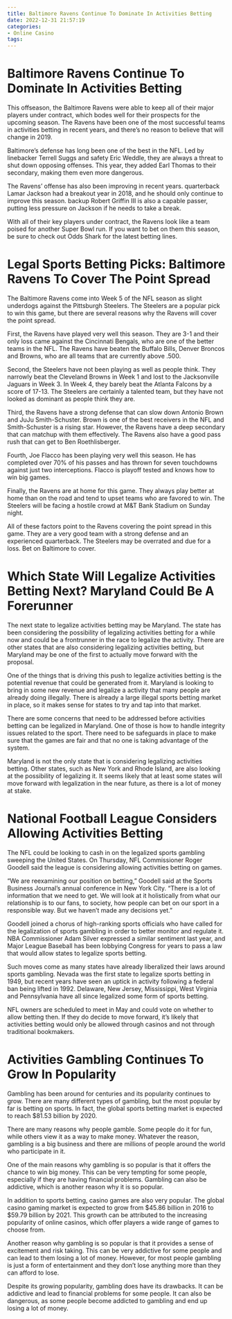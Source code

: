 ```yaml
---
title: Baltimore Ravens Continue To Dominate In Activities Betting
date: 2022-12-31 21:57:19
categories:
- Online Casino
tags:
---
```



# Baltimore Ravens Continue To Dominate In Activities Betting

This offseason, the Baltimore Ravens were able to keep all of their major players under contract, which bodes well for their prospects for the upcoming season. The Ravens have been one of the most successful teams in activities betting in recent years, and there’s no reason to believe that will change in 2019.

Baltimore’s defense has long been one of the best in the NFL. Led by linebacker Terrell Suggs and safety Eric Weddle, they are always a threat to shut down opposing offenses. This year, they added Earl Thomas to their secondary, making them even more dangerous.

The Ravens’ offense has also been improving in recent years. quarterback Lamar Jackson had a breakout year in 2018, and he should only continue to improve this season. backup Robert Griffin III is also a capable passer, putting less pressure on Jackson if he needs to take a break.

With all of their key players under contract, the Ravens look like a team poised for another Super Bowl run. If you want to bet on them this season, be sure to check out Odds Shark for the latest betting lines.

#  Legal Sports Betting Picks: Baltimore Ravens To Cover The Point Spread

The Baltimore Ravens come into Week 5 of the NFL season as slight underdogs against the Pittsburgh Steelers. The Steelers are a popular pick to win this game, but there are several reasons why the Ravens will cover the point spread.

First, the Ravens have played very well this season. They are 3-1 and their only loss came against the Cincinnati Bengals, who are one of the better teams in the NFL. The Ravens have beaten the Buffalo Bills, Denver Broncos and Browns, who are all teams that are currently above .500.

Second, the Steelers have not been playing as well as people think. They narrowly beat the Cleveland Browns in Week 1 and lost to the Jacksonville Jaguars in Week 3. In Week 4, they barely beat the Atlanta Falcons by a score of 17-13. The Steelers are certainly a talented team, but they have not looked as dominant as people think they are.

Third, the Ravens have a strong defense that can slow down Antonio Brown and JuJu Smith-Schuster. Brown is one of the best receivers in the NFL and Smith-Schuster is a rising star. However, the Ravens have a deep secondary that can matchup with them effectively. The Ravens also have a good pass rush that can get to Ben Roethlisberger.

Fourth, Joe Flacco has been playing very well this season. He has completed over 70% of his passes and has thrown for seven touchdowns against just two interceptions. Flacco is playoff tested and knows how to win big games.

Finally, the Ravens are at home for this game. They always play better at home than on the road and tend to upset teams who are favored to win. The Steelers will be facing a hostile crowd at M&T Bank Stadium on Sunday night.

All of these factors point to the Ravens covering the point spread in this game. They are a very good team with a strong defense and an experienced quarterback. The Steelers may be overrated and due for a loss. Bet on Baltimore to cover.

# Which State Will Legalize Activities Betting Next? Maryland Could Be A Forerunner

The next state to legalize activities betting may be Maryland. The state has been considering the possibility of legalizing activities betting for a while now and could be a frontrunner in the race to legalize the activity. There are other states that are also considering legalizing activities betting, but Maryland may be one of the first to actually move forward with the proposal.

One of the things that is driving this push to legalize activities betting is the potential revenue that could be generated from it. Maryland is looking to bring in some new revenue and legalize a activity that many people are already doing illegally. There is already a large illegal sports betting market in place, so it makes sense for states to try and tap into that market.

There are some concerns that need to be addressed before activities betting can be legalized in Maryland. One of those is how to handle integrity issues related to the sport. There need to be safeguards in place to make sure that the games are fair and that no one is taking advantage of the system.

Maryland is not the only state that is considering legalizing activities betting. Other states, such as New York and Rhode Island, are also looking at the possibility of legalizing it. It seems likely that at least some states will move forward with legalization in the near future, as there is a lot of money at stake.

# National Football League Considers Allowing Activities Betting

The NFL could be looking to cash in on the legalized sports gambling sweeping the United States. On Thursday, NFL Commissioner Roger Goodell said the league is considering allowing activities betting on games.

“We are reexamining our position on betting,” Goodell said at the Sports Business Journal’s annual conference in New York City. “There is a lot of information that we need to get. We will look at it holistically from what our relationship is to our fans, to society, how people can bet on our sport in a responsible way. But we haven’t made any decisions yet.”

Goodell joined a chorus of high-ranking sports officials who have called for the legalization of sports gambling in order to better monitor and regulate it. NBA Commissioner Adam Silver expressed a similar sentiment last year, and Major League Baseball has been lobbying Congress for years to pass a law that would allow states to legalize sports betting.

Such moves come as many states have already liberalized their laws around sports gambling. Nevada was the first state to legalize sports betting in 1949, but recent years have seen an uptick in activity following a federal ban being lifted in 1992. Delaware, New Jersey, Mississippi, West Virginia and Pennsylvania have all since legalized some form of sports betting.

 NFL owners are scheduled to meet in May and could vote on whether to allow betting then. If they do decide to move forward, it’s likely that activities betting would only be allowed through casinos and not through traditional bookmakers.

# Activities Gambling Continues To Grow In Popularity

Gambling has been around for centuries and its popularity continues to grow. There are many different types of gambling, but the most popular by far is betting on sports. In fact, the global sports betting market is expected to reach $81.53 billion by 2020.

There are many reasons why people gamble. Some people do it for fun, while others view it as a way to make money. Whatever the reason, gambling is a big business and there are millions of people around the world who participate in it.

One of the main reasons why gambling is so popular is that it offers the chance to win big money. This can be very tempting for some people, especially if they are having financial problems. Gambling can also be addictive, which is another reason why it is so popular.

In addition to sports betting, casino games are also very popular. The global casino gaming market is expected to grow from $45.86 billion in 2016 to $59.79 billion by 2021. This growth can be attributed to the increasing popularity of online casinos, which offer players a wide range of games to choose from.

Another reason why gambling is so popular is that it provides a sense of excitement and risk taking. This can be very addictive for some people and can lead to them losing a lot of money. However, for most people gambling is just a form of entertainment and they don’t lose anything more than they can afford to lose.

Despite its growing popularity, gambling does have its drawbacks. It can be addictive and lead to financial problems for some people. It can also be dangerous, as some people become addicted to gambling and end up losing a lot of money.